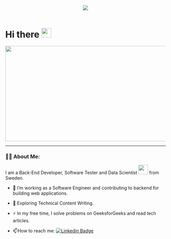 <div id="header" align="center">
  <img src="https://media.giphy.com/media/R03zWv5p1oNSQd91EP/giphy.gif" >
</div>
<br/>
<img src="https://komarev.com/ghpvc/?username=baraki-weldat&style=flat-square&color=blue" alt=""/>

<h1>
  Hi there
  <img src="https://media.giphy.com/media/hvRJCLFzcasrR4ia7z/giphy.gif" width="30px"/>
</h1>
<div align="center">
  <img src="https://media.giphy.com/media/dWesBcTLavkZuG35MI/giphy.gif" width="600" height="300"/>
</div>

--- 

### :man_technologist: About Me:
I am a Back-End Developer, Software Tester and Data Scientist <img src="https://media.giphy.com/media/WUlplcMpOCEmTGBtBW/giphy.gif" width="30"> from Sweden.
- :telescope: I’m working as a Software Engineer and contributing to backend for building web applications.

- :seedling: Exploring Technical Content Writing.

- :zap: In my free time, I solve problems on GeeksforGeeks and read tech articles.

- :mailbox:How to reach me: [![Linkedin Badge](https://img.shields.io/badge/LinkedIn-blue?logoColor=white)](https://www.linkedin.com/in/weldatb/)

